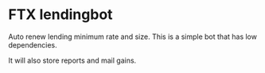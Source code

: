 # FTX lendingbot

Auto renew lending minimum rate and size. This is a simple bot that has low dependencies.

It will also store reports and mail gains.
